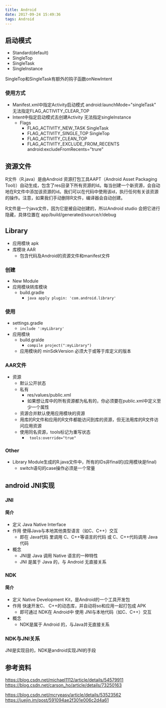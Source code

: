 ```yaml
---
title: Android
date: 2017-09-24 15:49:36
tags: Android
---
```



## 启动模式
- Standard(default)
- SingleTop
- SingleTask
- SingleInstance

SingleTop和SingleTask有额外的钩子函数onNewIntent

### 使用方式
- Manifest.xml中指定Activity启动模式 android:launchMode="singleTask" 无法指定FLAG_ACTIVITY_CLEAR_TOP
- Intent中指定启动模式去创建Activity 无法指定singleInstance
    + Flags
        * FLAG_ACTIVITY_NEW_TASK SingleTask
        * FLAG_ACTIVITY_SINGLE_TOP SingleTop
        * FLAG_ACTIVITY_CLEAN_TOP
        * FLAG_ACTIVITY_EXCLUDE_FROM_RECENTS android:excludeFromRecents="trure"

## 资源文件
R文件（R.java）是由Android 资源打包工具AAPT（Android Asset Packaging Tool)）自动生成，包含了res目录下所有资源的Id。每当创建一个新资源，会自动地在R文件中添加该资源的id。我们可以在代码中使用该id，执行任何有关该资源的操作。注意，如果我们手动删除R文件，编译器会自动创建。 

R文件是一个java文件，因为它是被自动创建的，所以Android studio 会把它进行隐藏，具体位置在 app/build/generated/source/r/debug

## Library
- 应用模块 apk
- 库模块 AAR
    + 包含代码及Android的资源文件和manifest文件

### 创建
- New Module
- 应用模块转库模块
    + build.gradle
        * `java apply plugin: 'com.android.library'`

### 使用
- settings.gradle
    + `include ':myLibrary'`
- 应用模块
    + build.gralde
        * `compile project(":myLibrary")`
    + 应用模块的 minSdkVersion 必须大于或等于库定义的版本

### AAR文件
- 资源
    + 默认公开状态
    + 私有
        * res/values/public.xml
        * 如果想让库中的所有资源都为私有的，你必须要在public.xml中定义至少一个属性
    + 资源合并默认使用应用模块的资源
    + 用库的R文件和应用的R文件都能访问到库的资源，但无法用库的R文件访问应用资源
    + 使用同名资源，tools标记为重写状态
        * ` tools:override="true"`

### Other
- Library Module生成的R.java文件中，所有的IDs非final的(应用模块是final)
    + switch语句的case操作必须是一个常量



## android JNI实现

### JNI

#### 简介
- 定义 Java Native Interface
- 作用 使得Java与本地其他类型语言（如C、C++）交互
    + 即在 Java代码 里调用 C、C++等语言的代码 或 C、C++代码调用 Java 代码
- 概念
    + JNI是 Java 调用 Native 语言的一种特性
    + JNI 是属于 Java 的，与 Android 无直接关系

### NDK

#### 简介
- 定义 Native Development Kit，是Android的一个工具开发包
- 作用 快速开发C、 C++的动态库，并自动将so和应用一起打包成 APK
    + 即可通过 NDK在 Android中 使用 JNI与本地代码（如C、C++）交互
- 概念
    + NDK是属于 Android 的，与Java并无直接关系

### NDK与JNI关系
JNI是实现目的，NDK是android实现JNI的手段

## 参考资料
https://blog.csdn.net/michael1112/article/details/54579911
https://blog.csdn.net/carson_ho/article/details/73250163

https://blog.csdn.net/mcryeasy/article/details/53523562
https://juejin.im/post/591094ae2f301e006c2d4a61
